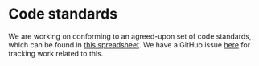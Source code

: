 # Code standards

We are working on conforming to an agreed-upon set of code standards, which can
be found in
[this spreadsheet](https://docs.google.com/spreadsheets/d/1MLeEQE-v3eEnEtKNG4oJ8q6a8pal9q462TTgVcodcg4/edit?pli=1#gid=0).
We have a GitHub issue
[here](https://github.com/gecko-group/gecko-admin/issues/1) for tracking work
related to this.
